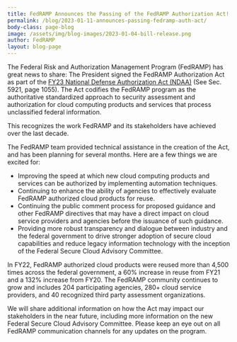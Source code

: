 ```yaml
---
title: FedRAMP Announces the Passing of the FedRAMP Authorization Act!
permalink: /blog/2023-01-11-announces-passing-fedramp-auth-act/
body-class: page-blog
image: /assets/img/blog-images/2023-01-04-bill-release.png
author: FedRAMP
layout: blog-page
---
```

The Federal Risk and Authorization Management Program (FedRAMP) has great news to share: The President signed the FedRAMP Authorization Act as part of the <a href="https://www.congress.gov/117/bills/hr7776/BILLS-117hr7776enr.pdf" target="_blank" rel="noopener noreferrer">FY23 National Defense Authorization Act (NDAA)</a> (See Sec. 5921, page 1055). The Act codifies the FedRAMP program as the authoritative standardized approach to security assessment and authorization for cloud computing products and services that process unclassified federal information.

This recognizes the work FedRAMP and its stakeholders have achieved over the last decade.

The FedRAMP team provided technical assistance in the creation of the Act, and has been planning for several months. Here are a few things we are excited for:
- Improving the speed at which new cloud computing products and services can be authorized by implementing automation techniques. 
- Continuing to enhance the ability of agencies to effectively evaluate FedRAMP authorized cloud products for reuse.
- Continuing the public comment process for proposed guidance and other FedRAMP directives that may have a direct impact on cloud service providers and agencies before the issuance of such guidance.
- Providing more robust transparency and dialogue between industry and the federal government to drive stronger adoption of secure cloud capabilities and reduce legacy information technology with the inception of the Federal Secure Cloud Advisory Committee.

In FY22, FedRAMP authorized cloud products were reused more than 4,500 times across the federal government, a 60% increase in reuse from FY21 and a 132% increase from FY20. The FedRAMP community continues to grow and includes 204 participating agencies, 280+ cloud service providers, and 40 recognized third party assessment organizations.

We will share additional information on how the Act may impact our stakeholders in the near future, including more information on the new Federal Secure Cloud Advisory Committee. Please keep an eye out on all FedRAMP communication channels for any updates on the program.
